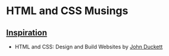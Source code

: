 # HTML and CSS Musings

## [Inspiration](https://www.amazon.com/HTML-CSS-Design-Build-Websites/dp/1118008189)
* HTML and CSS: Design and Build Websites by [John Duckett](https://www.amazon.com/Jon-Duckett/e/B001IR3Q7I/ref=dp_byline_cont_book_1)
